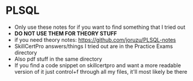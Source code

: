 # PLSQL


- Only use these notes for if you want to find something that I tried out
- **DO NOT USE THEM FOR THEORY STUFF**
- if you need theory notes:
https://github.com/joruzu/PLSQL-notes
- SkillCertPro answers/things I tried out are in the Practice Exams directory
- Also pdf stuff in the same directory
- If you find a code snippet on skillcertpro and want a more readable version of it just
control+f through all my files, it'll most likely be there